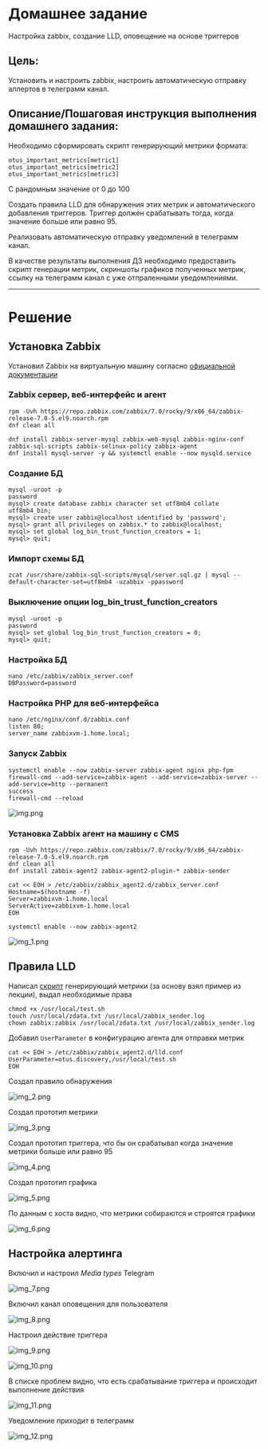 # Домашнее задание
Настройка zabbix, создание LLD, оповещение на основе триггеров

## Цель:
Установить и настроить zabbix, настроить автоматическую отправку аллертов в телеграмм канал.

## Описание/Пошаговая инструкция выполнения домашнего задания:
Необходимо сформировать скрипт генерирующий метрики формата:

```text
otus_important_metrics[metric1]
otus_important_metrics[metric2]
otus_important_metrics[metric3]
```
С рандомным значение от 0 до 100

Создать правила LLD для обнаружения этих метрик и автоматического добавления триггеров. 
Триггер должен срабатывать тогда, когда значение больше или равно 95.

Реализовать автоматическую отправку уведомлений в телеграмм канал.

В качестве результаты выполнения ДЗ необходимо предоставить скрипт генерации метрик, 
скриншоты графиков полученных метрик, ссылку на телеграмм канал с уже отпраленными уведомлениями.

---

# Решение

## Установка Zabbix

Установил Zabbix на виртуальную машину согласно [официальной документации](https://www.zabbix.com/ru/download?zabbix=7.0&os_distribution=rocky_linux&os_version=9&components=server_frontend_agent&db=mysql&ws=nginx)

### Zabbix сервер, веб-интерфейс и агент

```shell
rpm -Uvh https://repo.zabbix.com/zabbix/7.0/rocky/9/x86_64/zabbix-release-7.0-5.el9.noarch.rpm
dnf clean all

dnf install zabbix-server-mysql zabbix-web-mysql zabbix-nginx-conf zabbix-sql-scripts zabbix-selinux-policy zabbix-agent
dnf install mysql-server -y && systemctl enable --now mysqld.service
```

### Создание БД

```shell
mysql -uroot -p
password
mysql> create database zabbix character set utf8mb4 collate utf8mb4_bin;
mysql> create user zabbix@localhost identified by 'password';
mysql> grant all privileges on zabbix.* to zabbix@localhost;
mysql> set global log_bin_trust_function_creators = 1;
mysql> quit;
```

### Импорт схемы БД

```shell
zcat /usr/share/zabbix-sql-scripts/mysql/server.sql.gz | mysql --default-character-set=utf8mb4 -uzabbix -ppassword
```

### Выключение опции log_bin_trust_function_creators

```shell
mysql -uroot -p
password
mysql> set global log_bin_trust_function_creators = 0;
mysql> quit;
```

### Настройка БД

```shell
nano /etc/zabbix/zabbix_server.conf
DBPassword=password
```

### Настройка PHP для веб-интерфейса

```shell
nano /etc/nginx/conf.d/zabbix.conf
listen 80;
server_name zabbixvm-1.home.local;
```

### Запуск Zabbix

```shell
systemctl enable --now zabbix-server zabbix-agent nginx php-fpm
firewall-cmd --add-service=zabbix-agent --add-service=zabbix-server --add-service=http --permanent
success
firewall-cmd --reload
```

![img.png](img/img.png)

### Установка Zabbix агент на машину с CMS

```shell
rpm -Uvh https://repo.zabbix.com/zabbix/7.0/rocky/9/x86_64/zabbix-release-7.0-5.el9.noarch.rpm
dnf clean all
dnf install zabbix-agent2 zabbix-agent2-plugin-* zabbix-sender

cat << EOH > /etc/zabbix/zabbix_agent2.d/zabbix_server.conf
Hostname=$(hostname -f)
Server=zabbixvm-1.home.local
ServerActive=zabbixvm-1.home.local
EOH

systemctl enable --now zabbix-agent2
```

![img_1.png](img/img_1.png)

## Правила LLD

Написал [скрипт](config/test.sh) генерирующий метрики (за основу взял пример из лекции), выдал необходимые права

```shell
chmod +x /usr/local/test.sh
touch /usr/local/zdata.txt /usr/local/zabbix_sender.log
chown zabbix:zabbix /usr/local/zdata.txt /usr/local/zabbix_sender.log
```

Добавил `UserParameter` в конфигурацию агента для отправки метрик

```shell
cat << EOH > /etc/zabbix/zabbix_agent2.d/lld.conf
UserParameter=otus.discovery,/usr/local/test.sh
EOH
```

Создал правило обнаружения

![img_2.png](img/img_2.png)

Создал прототип метрики

![img_3.png](img/img_3.png)

Создал прототип триггера, что бы он срабатывал когда значение метрики больше или равно 95

![img_4.png](img/img_4.png)

Создал прототип графика

![img_5.png](img/img_5.png)

По данным с хоста видно, что метрики собираются и строятся графики

![img_6.png](img/img_6.png)

## Настройка алертинга

Включил и настроил *Media types* Telegram

![img_7.png](img/img_7.png)

Включил канал оповещения для пользователя

![img_8.png](img/img_8.png)

Настроил действие триггера

![img_9.png](img/img_9.png)

![img_10.png](img/img_10.png)

В списке проблем видно, что есть срабатывание триггера и происходит выполнение действия

![img_11.png](img/img_11.png)

Уведомление приходит в телеграмм

![img_12.png](img/img_12.png)
